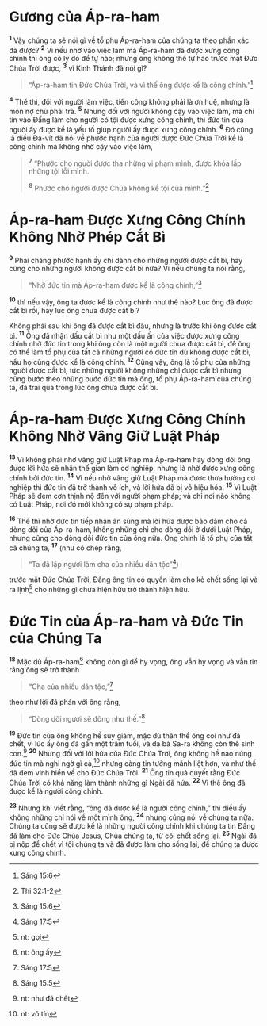 # Gương của Áp-ra-ham
<sup><b>1</b></sup> Vậy chúng ta sẽ nói gì về tổ phụ Áp-ra-ham của chúng ta theo phần xác đã được? <sup><b>2</b></sup> Vì nếu nhờ vào việc làm mà Áp-ra-ham đã được xưng công chính thì ông có lý do để tự hào; nhưng ông không thể tự hào trước mặt Ðức Chúa Trời được, <sup><b>3</b></sup> vì Kinh Thánh đã nói gì?

> “Áp-ra-ham tin Ðức Chúa Trời, và vì thế ông được kể là công chính.”[^1@-b3410335-f53f-46bf-99c0-9e3d5aed4558]

<sup><b>4</b></sup> Thế thì, đối với người làm việc, tiền công không phải là ơn huệ, nhưng là món nợ chủ phải trả. <sup><b>5</b></sup> Nhưng đối với người không cậy vào việc làm, mà chỉ tin vào Ðấng làm cho người có tội được xưng công chính, thì đức tin của người ấy được kể là yếu tố giúp người ấy được xưng công chính. <sup><b>6</b></sup> Ðó cũng là điều Ða-vít đã nói về phước hạnh của người được Ðức Chúa Trời kể là công chính mà không nhờ cậy vào việc làm,

> <sup><b>7</b></sup> “Phước cho người được tha những vi phạm mình, được khỏa lấp những tội lỗi mình.
> 
> <sup><b>8</b></sup> Phước cho người được Chúa không kể tội của mình.”[^2@-b3410335-f53f-46bf-99c0-9e3d5aed4558]

# Áp-ra-ham Ðược Xưng Công Chính Không Nhờ Phép Cắt Bì
<sup><b>9</b></sup> Phải chăng phước hạnh ấy chỉ dành cho những người được cắt bì, hay cũng cho những người không được cắt bì nữa? Vì nếu chúng ta nói rằng,

> “Nhờ đức tin mà Áp-ra-ham được kể là công chính,”[^3@-b3410335-f53f-46bf-99c0-9e3d5aed4558]

<sup><b>10</b></sup> thì nếu vậy, ông ta được kể là công chính như thế nào? Lúc ông đã được cắt bì rồi, hay lúc ông chưa được cắt bì?

Không phải sau khi ông đã được cắt bì đâu, nhưng là trước khi ông được cắt bì. <sup><b>11</b></sup> Ông đã nhận dấu cắt bì như một dấu ấn của việc được xưng công chính nhờ đức tin trong khi ông còn là một người chưa được cắt bì, để ông có thể làm tổ phụ của tất cả những người có đức tin dù không được cắt bì, hầu họ cũng được kể là công chính. <sup><b>12</b></sup> Cũng vậy, ông là tổ phụ của những người được cắt bì, tức những người không những chỉ được cắt bì nhưng cũng bước theo những bước đức tin mà ông, tổ phụ Áp-ra-ham của chúng ta, đã trải qua trong lúc ông chưa được cắt bì.

# Áp-ra-ham Ðược Xưng Công Chính Không Nhờ Vâng Giữ Luật Pháp
<sup><b>13</b></sup> Vì không phải nhờ vâng giữ Luật Pháp mà Áp-ra-ham hay dòng dõi ông được lời hứa sẽ nhận thế gian làm cơ nghiệp, nhưng là nhờ được xưng công chính bởi đức tin. <sup><b>14</b></sup> Vì nếu nhờ vâng giữ Luật Pháp mà được thừa hưởng cơ nghiệp thì đức tin đã trở thành vô ích, và lời hứa đã bị vô hiệu hóa. <sup><b>15</b></sup> Vì Luật Pháp sẽ đem cơn thịnh nộ đến với người phạm pháp; và chỉ nơi nào không có Luật Pháp, nơi đó mới không có sự phạm pháp.

<sup><b>16</b></sup> Thế thì nhờ đức tin tiếp nhận ân sủng mà lời hứa được bảo đảm cho cả dòng dõi của Áp-ra-ham, không những chỉ cho dòng dõi ở dưới Luật Pháp, nhưng cũng cho dòng dõi đức tin của ông nữa. Ông chính là tổ phụ của tất cả chúng ta, <sup><b>17</b></sup> (như có chép rằng,

> “Ta đã lập ngươi làm cha của nhiều dân tộc”[^4@-b3410335-f53f-46bf-99c0-9e3d5aed4558])

trước mặt Ðức Chúa Trời, Ðấng ông tin có quyền làm cho kẻ chết sống lại và ra lịnh[^1-b3410335-f53f-46bf-99c0-9e3d5aed4558] cho những gì chưa hiện hữu trở thành hiện hữu.

# Ðức Tin của Áp-ra-ham và Ðức Tin của Chúng Ta
<sup><b>18</b></sup> Mặc dù Áp-ra-ham[^2-b3410335-f53f-46bf-99c0-9e3d5aed4558] không còn gì để hy vọng, ông vẫn hy vọng và vẫn tin rằng ông sẽ trở thành

> “Cha của nhiều dân tộc,”[^5@-b3410335-f53f-46bf-99c0-9e3d5aed4558]

theo như lời đã phán với ông rằng,

> “Dòng dõi ngươi sẽ đông như thế.”[^6@-b3410335-f53f-46bf-99c0-9e3d5aed4558]

<sup><b>19</b></sup> Ðức tin của ông không hề suy giảm, mặc dù thân thể ông coi như đã chết, vì lúc ấy ông đã gần một trăm tuổi, và dạ bà Sa-ra không còn thể sinh con.[^3-b3410335-f53f-46bf-99c0-9e3d5aed4558] <sup><b>20</b></sup> Nhưng đối với lời hứa của Ðức Chúa Trời, ông không hề nao núng đức tin mà nghi ngờ gì cả,[^4-b3410335-f53f-46bf-99c0-9e3d5aed4558] nhưng càng tin tưởng mãnh liệt hơn, và như thế đã đem vinh hiển về cho Ðức Chúa Trời. <sup><b>21</b></sup> Ông tin quả quyết rằng Ðức Chúa Trời có khả năng làm thành những gì Ngài đã hứa. <sup><b>22</b></sup> Vì thế ông đã được kể là người công chính.

<sup><b>23</b></sup> Nhưng khi viết rằng, “ông đã được kể là người công chính,” thì điều ấy không những chỉ nói về một mình ông, <sup><b>24</b></sup> nhưng cũng nói về chúng ta nữa. Chúng ta cũng sẽ được kể là những người công chính khi chúng ta tin Ðấng đã làm cho Ðức Chúa Jesus, Chúa chúng ta, từ cõi chết sống lại. <sup><b>25</b></sup> Ngài đã bị nộp để chết vì tội chúng ta và đã được làm cho sống lại, để chúng ta được xưng công chính.

[^1-b3410335-f53f-46bf-99c0-9e3d5aed4558]: nt: gọi
[^2-b3410335-f53f-46bf-99c0-9e3d5aed4558]: nt: ông ấy
[^3-b3410335-f53f-46bf-99c0-9e3d5aed4558]: nt: như đã chết
[^4-b3410335-f53f-46bf-99c0-9e3d5aed4558]: nt: vô tín
[^1@-b3410335-f53f-46bf-99c0-9e3d5aed4558]: Sáng 15:6
[^2@-b3410335-f53f-46bf-99c0-9e3d5aed4558]: Thi 32:1-2
[^3@-b3410335-f53f-46bf-99c0-9e3d5aed4558]: Sáng 15:6
[^4@-b3410335-f53f-46bf-99c0-9e3d5aed4558]: Sáng 17:5
[^5@-b3410335-f53f-46bf-99c0-9e3d5aed4558]: Sáng 17:5
[^6@-b3410335-f53f-46bf-99c0-9e3d5aed4558]: Sáng 15:5